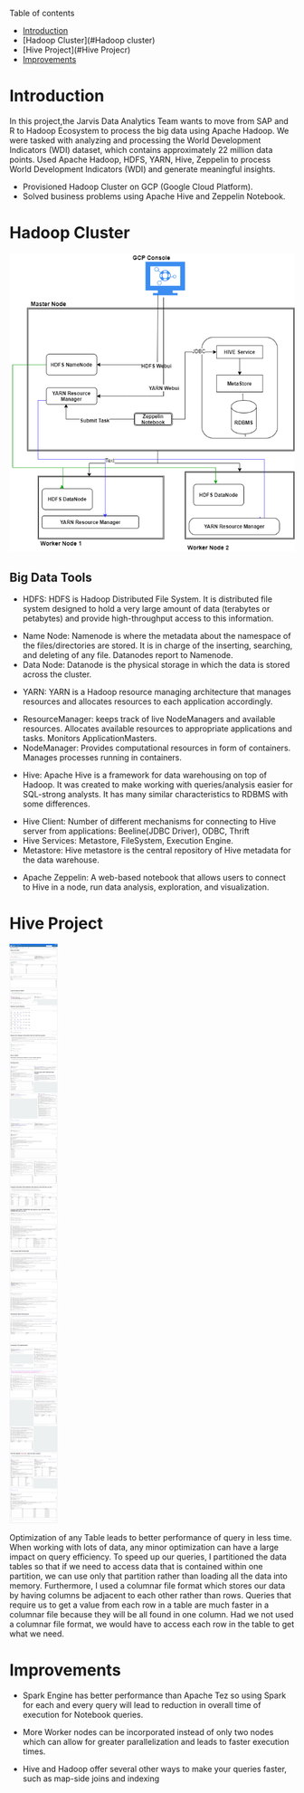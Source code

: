 Table of contents

* [Introduction](#Introduction)
* [Hadoop Cluster](#Hadoop cluster)
* [Hive Project](#Hive Projecr)
* [Improvements](#Improvements)

# Introduction

In this project,the Jarvis Data Analytics Team wants to move from SAP and R to Hadoop Ecosystem to process the big data using Apache  Hadoop.
We were tasked with analyzing and processing the World Development Indicators (WDI) dataset, which contains approximately 22 million data points.
Used Apache Hadoop, HDFS, YARN, Hive, Zeppelin to process World Development Indicators (WDI) and generate meaningful insights.
- Provisioned Hadoop Cluster on GCP (Google Cloud Platform).
- Solved business problems using Apache Hive and Zeppelin Notebook.

# Hadoop Cluster

![my image](./asset/hadoop.png)

## Big Data Tools

* HDFS: HDFS is Hadoop Distributed File System. It is distributed file system designed to hold a very large amount of data (terabytes or petabytes) and provide high-throughput access to this information. 
- Name Node: Namenode is where the metadata about the namespace of the files/directories are stored. It is in charge of the inserting, searching, and deleting of any file. Datanodes report to Namenode.
- Data Node: Datanode is the physical storage in which the data is stored across the cluster.
* YARN: YARN is a Hadoop resource managing architecture that manages resources and allocates resources to each application accordingly.
- ResourceManager: keeps track of live NodeManagers and available resources. Allocates available resources to appropriate applications and tasks. Monitors ApplicationMasters.
- NodeManager: Provides computational resources in form of containers. Manages processes running in containers.
* Hive: Apache Hive is a framework for data warehousing on top of Hadoop. It was created to make working with queries/analysis easier for SQL-strong analysts. It has many similar characteristics to RDBMS with some differences.
- Hive Client: Number of different mechanisms for connecting to Hive server from applications: Beeline(JDBC Driver), ODBC, Thrift
- Hive Services: Metastore, FileSystem, Execution Engine.
- Metastore: Hive metastore is the central repository of Hive metadata for the data warehouse.
* Apache Zeppelin: A web-based notebook that allows users to connect to Hive in a node, run data analysis, exploration, and visualization.

# Hive Project

![my image](./asset/zepplin.png)

Optimization of any Table leads to better performance of query in less time.  When working with lots of data, any minor optimization can have a large impact on query efficiency. To speed up our queries, I partitioned the data tables so that if we need to access data that is contained within one partition, we can use only that partition rather than loading all the data into memory.
Furthermore, I used a columnar file format which stores our data by having columns be adjacent to each other rather than rows. Queries that require us to get a value from each row in a table are much faster in a columnar file because they will be all found in one column. Had we not used a columnar file format, we would have to access each row in the table to get what we need.

# Improvements

- Spark Engine has better performance than Apache Tez so using Spark for each and every query will lead to reduction in overall time of execution for Notebook queries.

- More Worker nodes can be incorporated instead of only two nodes which can allow for greater parallelization and leads to faster execution times.

- Hive and Hadoop offer several other ways to make your queries faster, such as map-side joins and indexing